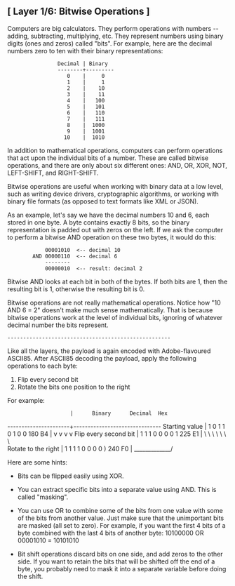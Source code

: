 ## [ Layer 1/6: Bitwise Operations ]

Computers are big calculators. They perform operations with
numbers -- adding, subtracting, multiplying, etc. They
represent numbers using binary digits (ones and zeros)
called "bits". For example, here are the decimal numbers
zero to ten with their binary representations:

                    Decimal | Binary
                    --------+---------
                       0    |     0
                       1    |     1
                       2    |    10
                       3    |    11
                       4    |   100
                       5    |   101
                       6    |   110
                       7    |   111
                       8    |  1000
                       9    |  1001
                      10    |  1010

In addition to mathematical operations, computers can
perform operations that act upon the individual bits of a
number. These are called bitwise operations, and there are
only about six different ones: AND, OR, XOR, NOT,
LEFT-SHIFT, and RIGHT-SHIFT.

Bitwise operations are useful when working with binary data
at a low level, such as writing device drivers,
cryptographic algorithms, or working with binary file
formats (as opposed to text formats like XML or JSON).

As an example, let's say we have the decimal numbers 10 and
6, each stored in one byte. A byte contains exactly 8 bits,
so the binary representation is padded out with zeros on the
left. If we ask the computer to perform a bitwise AND
operation on these two bytes, it would do this:

                00001010  <-- decimal 10
            AND 00000110  <-- decimal 6
                --------
                00000010  <-- result: decimal 2

Bitwise AND looks at each bit in both of the bytes. If both
bits are 1, then the resulting bit is 1, otherwise the
resulting bit is 0.

Bitwise operations are not really mathematical operations.
Notice how "10 AND 6 = 2" doesn't make much sense
mathematically. That is because bitwise operations work at
the level of individual bits, ignoring of whatever decimal
number the bits represent.

    ----------------------------------------------------

Like all the layers, the payload is again encoded with
Adobe-flavoured ASCII85. After ASCII85 decoding the payload,
apply the following operations to each byte:

  1. Flip every second bit
  2. Rotate the bits one position to the right

For example:

                        |      Binary      Decimal  Hex
  ----------------------+-------------------------------
  Starting value        | 1 0 1 1 0 1 0 0    180     B4
                        |   v   v   v   v
  Flip every second bit | 1 1 1 0 0 0 0 1    225     E1
                        |  \ \ \ \ \ \ \ \
  Rotate to the right   | 1 1 1 1 0 0 0 0 )  240     F0
                        |  \_____________/

Here are some hints:

 - Bits can be flipped easily using XOR.

 - You can extract specific bits into a separate value using
   AND. This is called "masking".

 - You can use OR to combine some of the bits from one value
   with some of the bits from another value. Just make sure
   that the unimportant bits are masked (all set to zero).
   For example, if you want the first 4 bits of a byte
   combined with the last 4 bits of another byte:
   10100000 OR 00001010 = 10101010

 - Bit shift operations discard bits on one side, and add
   zeros to the other side. If you want to retain the bits
   that will be shifted off the end of a byte, you probably
   need to mask it into a separate variable before doing the
   shift.